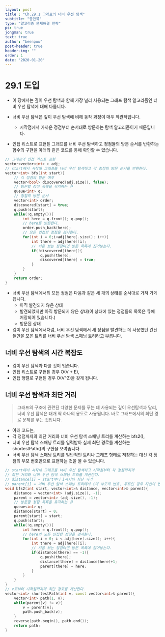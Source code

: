 ```yaml
---
layout: post
title : "Ch.29.1 그래프의 너비 우선 탐색"
subtitle: "종만북"
type: "알고리즘 문제해결 전략"
ps: true
jongman: true
text: true
author: "beenpow"
post-header: true
header-img: ""
order: 1
date: "2020-01-20"
---
```


# 29.1 도입

- 이 장에서는 깊이 우선 탐색과 함께 가장 널리 사용되는 그래프 탐색 알고리즘인 너비 우선 탐색에 대해
  다룹니다.
- 너비 우선 탐색은 깊이 우선 탐색에 비해 동작 과정이 매우 직관적입니다.
  - 시작점에서 가까운 정점부터 순서대로 방문하는 탐색 알고리즘이기 때문입니다.

- 인접 리스트로 표현된 그래프를 너비 우선 탐색하고 정점들의 방문 순서를 반환하는 함수의 구현을
  아래와 같은 코드를 통해 확인할 수 있습니다.


```cpp
// 그래프의 인접 리스트 표현
vector<vector<int> > adj;
// start에서 시작해 그래프를 너비 우선 탐색하고 각 정점의 방문 순서를 반환한다.
vector<int> bfs(int start){
    // 각 정점의 방문 여부
    vector<bool> discovered(adj.size(), false);
    // 방문할 정점 목록을 유지하는 큐
    queue<int> q;
    // 정점의 방문 순서
    vector<int> order;
    discovered[start] = true;
    q.push(start);
    while(!q.empty()){
        int here = q.front(); q.pop();
        // here를 방문한다.
        order.push_back(here);
        // 모든 인접한 정점을 검사한다.
        for(int i = 0;i<adj[here].size(); i++){
            int there = adj[here][i];
            // 처음 보는 정점이면 방문 목록에 집어넣는다.
            if(!discovered[there]){
                q.push(there);
                discovered[there] = true;
            }
        }
    }
    return order;
}
```

- 너비 우선 탐색에서의 모든 정점은 다음과 같은 세 개의 상태를 순서대로 거쳐 가게 됩니다.
  - 아직 발견되지 않은 상태
  - 발견되었지만 아직 방문되지 않은 상태(이 상태에 있는 정점들의 목록은 큐에 저장되어 있습니다.)
  - 방문된 상태
- 깊이 우선 탐색에서처럼, 너비 우선 탐색에서 새 정점을 발견하는 데 사용했던 간선들만을 모은 트리를
  너비 우선 탐색 스패닝 트리라고 부릅니다.

## 너비 우선 탐색의 시간 복잡도

- 깊이 우선 탐색과 다를 것이 업습니다.
- 인접 리스트로 구현된 경우 O(V + E),
- 인접 행렬로 구현된 경우 O(V^2)을 갖게 됩니다.

## 너비 우선 탐색과 최단 거리

> 그래프의 구조에 관련된 다양한 문제를 푸는 데 사용되는 깊이 우선탐색과 달리, 너비 우선 탐색은 대개
> 딱 하나의 용도로 사용됩니다. 바로 그래프에서의 최단 경로 문제를 푸는 것입니다.


- 아래 코드는,
- 각 정점까지의 최단 거리와 너비 우선 탐색 스패닝 트리를 계산하는 bfs2(),
- 너비 우선 탐색 스패닝 트리를 입력받아 실제 최단 경로를 계산하는 shortestPath()의 구현을
  보여줍니다.
- 너비 우선 탐색 스패닝 트리를 일반적인 트리나 그래프 형태로 저장하는 대신 각 정점의 부모 번호만으로
  표현하는 것을 볼 수 있습니다.


```cpp
// start에서 시작해 그래프를 너비 우선 탐색하고 시작점부터 각 정점까지의
// 최단 거리와 너비 우선 탐색 스패닝 트리를 계산한다.
// distance[i] = start부터 i까지의 최단 거리
// parent[i] = 너비 우선 탐색 스패닝 트리에서 i의 부모의 번호, 루트인 경우 자신의 번호
void bfs2(int start, vector<int>& distance, vector<int>& parent){
    distance = vector<int> (adj.size(), -1);
    parent = vector<int> (adj.size(), -1);
    // 방문할 정점 목록을 유지하는 큐
    queue<int> q;
    distance[start] = 0;
    parent[start] = start;
    q.push(start);
    while(!q.empty()){
        int here = q.front(); q.pop();
        // here의 모든 인접한 정점을 검사한다.
        for(int i = 0; i < adj[here].size(); i++){
            int there = adj[here][i];
            // 처음 보는 정점이면 방문 목록에 집어넣는다.
            if(distance[there] == -1){
                q.push(there);
                distance[there] = distance[here]+1;
                parent[there] = here;
            }
        }
    }
}
// v로부터 시작점까지의 최단 경로를 계산한다.
vector<int> shortestPath(int v, const vector<int>& parent){
    vector<int> path(1, v);
    while(parent[v] != v){
        v = parent[v];
        path.push_back(v);
    }
    reverse(path.begin(), path.end());
    return path;
}
```

